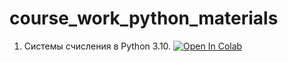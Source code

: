 # course_work_python_materials

1. Системы счисления в Python 3.10.  <a target="_blank" href="https://colab.research.google.com/github/https://colab.research.google.com/drive/1wMJFRLR3NJkJkKmb0EhMvt4L-1cAsmQL"> <img src="https://colab.research.google.com/assets/colab-badge.svg" alt="Open In Colab"/> </a>
